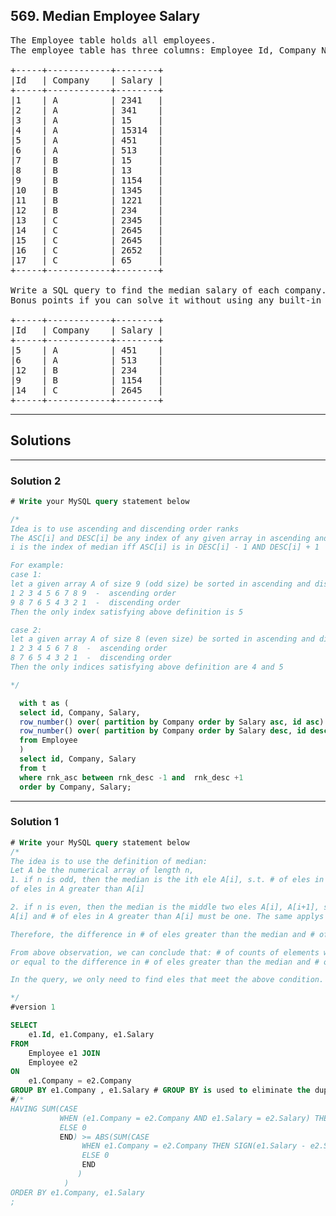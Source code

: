 ## 569. Median Employee Salary

<pre>
The Employee table holds all employees. 
The employee table has three columns: Employee Id, Company Name, and Salary.

+-----+------------+--------+
|Id   | Company    | Salary |
+-----+------------+--------+
|1    | A          | 2341   |
|2    | A          | 341    |
|3    | A          | 15     |
|4    | A          | 15314  |
|5    | A          | 451    |
|6    | A          | 513    |
|7    | B          | 15     |
|8    | B          | 13     |
|9    | B          | 1154   |
|10   | B          | 1345   |
|11   | B          | 1221   |
|12   | B          | 234    |
|13   | C          | 2345   |
|14   | C          | 2645   |
|15   | C          | 2645   |
|16   | C          | 2652   |
|17   | C          | 65     |
+-----+------------+--------+

Write a SQL query to find the median salary of each company. 
Bonus points if you can solve it without using any built-in SQL functions.

+-----+------------+--------+
|Id   | Company    | Salary |
+-----+------------+--------+
|5    | A          | 451    |
|6    | A          | 513    |
|12   | B          | 234    |
|9    | B          | 1154   |
|14   | C          | 2645   |
+-----+------------+--------+
</pre>

-------------------------------------------------------------
## Solutions
-------------------------------------------------------------
### Solution 2
```sql
# Write your MySQL query statement below

/*
Idea is to use ascending and discending order ranks
The ASC[i] and DESC[i] be any index of any given array in ascending and descending order, then 
i is the index of median iff ASC[i] is in DESC[i] - 1 AND DESC[i] + 1

For example: 
case 1:
let a given array A of size 9 (odd size) be sorted in ascending and discending orders and the indices:
1 2 3 4 5 6 7 8 9  -  ascending order
9 8 7 6 5 4 3 2 1  -  discending order
Then the only index satisfying above definition is 5

case 2:
let a given array A of size 8 (even size) be sorted in ascending and discending orders and the indices:
1 2 3 4 5 6 7 8  -  ascending order
8 7 6 5 4 3 2 1  -  discending order
Then the only indices satisfying above definition are 4 and 5

*/

  with t as (
  select id, Company, Salary, 
  row_number() over( partition by Company order by Salary asc, id asc) rnk_asc,
  row_number() over( partition by Company order by Salary desc, id desc) rnk_desc    
  from Employee
  )
  select id, Company, Salary
  from t
  where rnk_asc between rnk_desc -1 and  rnk_desc +1
  order by Company, Salary;

```


-------------------------------------------------------------
### Solution 1
```sql
# Write your MySQL query statement below
/*
The idea is to use the definition of median:
Let A be the numerical array of length n,
1. if n is odd, then the median is the ith ele A[i], s.t. # of eles in A smaller than A[i] must equal to #
of eles in A greater than A[i]

2. if n is even, then the median is the middle two eles A[i], A[i+1], s.t. The difference in # of eles in A smaller than
A[i] and # of eles in A greater than A[i] must be one. The same applys to A[i+1]

Therefore, the difference in # of eles greater than the median and # of eles smaller than the median can not be greater than one. At the same time, the count of elements with the same value as the median must be at least one. 

From above observation, we can conclude that: # of counts of elements with the same value as median must be greater than
or equal to the difference in # of eles greater than the median and # of eles smaller than the median

In the query, we only need to find eles that meet the above condition.

*/
#version 1

SELECT
    e1.Id, e1.Company, e1.Salary
FROM
    Employee e1 JOIN
    Employee e2
ON
    e1.Company = e2.Company
GROUP BY e1.Company , e1.Salary # GROUP BY is used to eliminate the duplicates
#/*
HAVING SUM(CASE
           WHEN (e1.Company = e2.Company AND e1.Salary = e2.Salary) THEN 1
           ELSE 0
           END) >= ABS(SUM(CASE
                WHEN e1.Company = e2.Company THEN SIGN(e1.Salary - e2.Salary)
                ELSE 0
                END
               )
            )
ORDER BY e1.Company, e1.Salary
;

```



